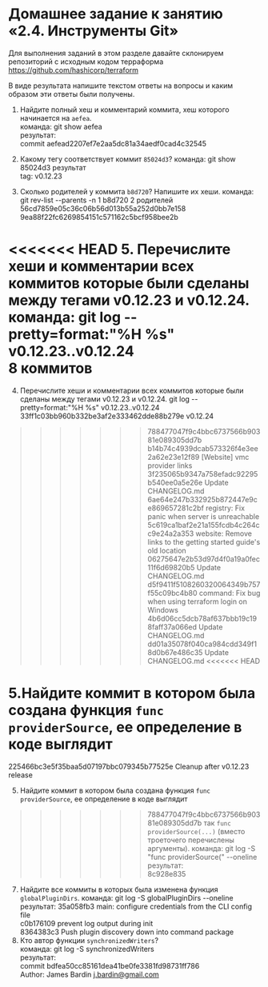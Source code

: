 # Домашнее задание к занятию «2.4. Инструменты Git»

Для выполнения заданий в этом разделе давайте склонируем репозиторий с исходным кодом 
терраформа https://github.com/hashicorp/terraform 

В виде результата напишите текстом ответы на вопросы и каким образом эти ответы были получены. 

1. Найдите полный хеш и комментарий коммита, хеш которого начинается на `aefea`.  
команда: git show aefea  
результат:  
commit aefead2207ef7e2aa5dc81a34aedf0cad4c32545  
  
2. Какому тегу соответствует коммит `85024d3`?
команда:
git show 85024d3
результат  
tag: v0.12.23

4. Сколько родителей у коммита `b8d720`? Напишите их хеши.
команда:  git rev-list --parents -n 1 b8d720
2 родителей  56cd7859e05c36c06b56d013b55a252d0bb7e158 9ea88f22fc6269854151c571162c5bcf958bee2b

<<<<<<< HEAD
5. Перечислите хеши и комментарии всех коммитов которые были сделаны между тегами  v0.12.23 и v0.12.24.
команда: 
git log --pretty=format:"%H %s" v0.12.23..v0.12.24  
8 коммитов  
=======
4. Перечислите хеши и комментарии всех коммитов которые были сделаны между тегами  v0.12.23 и v0.12.24.
git log --pretty=format:"%H %s" v0.12.23..v0.12.24
33ff1c03bb960b332be3af2e333462dde88b279e v0.12.24
>>>>>>> 788477047f9c4bbc6737566b90381e089305dd7b
b14b74c4939dcab573326f4e3ee2a62e23e12f89 [Website] vmc provider links
3f235065b9347a758efadc92295b540ee0a5e26e Update CHANGELOG.md
6ae64e247b332925b872447e9ce869657281c2bf registry: Fix panic when server is unreachable
5c619ca1baf2e21a155fcdb4c264cc9e24a2a353 website: Remove links to the getting started guide's old location
06275647e2b53d97d4f0a19a0fec11f6d69820b5 Update CHANGELOG.md
d5f9411f5108260320064349b757f55c09bc4b80 command: Fix bug when using terraform login on Windows
4b6d06cc5dcb78af637bbb19c198faff37a066ed Update CHANGELOG.md
dd01a35078f040ca984cdd349f18d0b67e486c35 Update CHANGELOG.md
<<<<<<< HEAD

5.Найдите коммит в котором была создана функция `func providerSource`, ее определение в коде выглядит 
=======
225466bc3e5f35baa5d07197bbc079345b77525e Cleanup after v0.12.23 release

5. Найдите коммит в котором была создана функция `func providerSource`, ее определение в коде выглядит 
>>>>>>> 788477047f9c4bbc6737566b90381e089305dd7b
так `func providerSource(...)` (вместо троеточего перечислены аргументы).
команда: git log -S "func providerSource(" --oneline  
результат:  
8c928e835
7. Найдите все коммиты в которых была изменена функция `globalPluginDirs`.
команда: git log -S globalPluginDirs --oneline  
результат:
35a058fb3 main: configure credentials from the CLI config file  
c0b176109 prevent log output during init  
8364383c3 Push plugin discovery down into command package  
8. Кто автор функции `synchronizedWriters`?    
команда: git log -S synchronizedWriters    
результат:  
commit bdfea50cc85161dea41be0fe3381fd98731ff786  
Author: James Bardin <j.bardin@gmail.com>  


